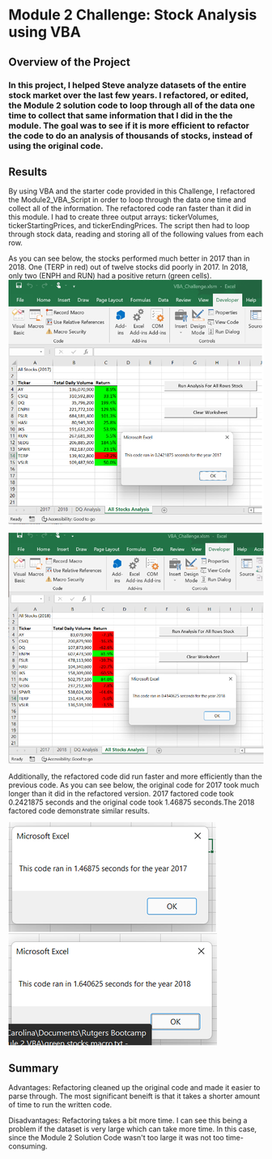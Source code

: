 # Module 2 Challenge: Stock Analysis using VBA
## Overview of the Project

### In this project, I helped Steve analyze datasets of the entire stock market over the last few years. I refactored, or edited, the Module 2 solution code to loop through all of the data one time to collect that same information that I did in the the module. The goal was to see if it is more efficient to refactor the code to do an analysis of thousands of stocks, instead of using the original code. 

## Results

By using VBA and the starter code provided in this Challenge, I refactored the Module2_VBA_Script in order to loop through the data one time and collect all of the information. The refactored code ran faster than it did in this module. I had to create three output arrays: tickerVolumes, tickerStartingPrices, and tickerEndingPrices. The script then had to loop through stock data, reading and storing all of the following values from each row. 

As you can see below, the stocks performed much better in 2017 than in 2018. One (TERP in red) out of twelve stocks did poorly in 2017. In 2018, only two (ENPH and RUN) had a positive return (green cells).
![VBA_Challenge_2017.png](https://github.com/c-ramos/stock-analysis/blob/78eb1e2f9de7e8266e55b3db760c1334f3cf4440/VBA_Challenge_2017.png)

![VBA_Challenge_2018.png](https://github.com/c-ramos/stock-analysis/blob/78eb1e2f9de7e8266e55b3db760c1334f3cf4440/VBA_Challenge_2018.png)

Additionally, the refactored code did run faster and more efficiently than the previous code. As you can see below, the original code for 2017 took much longer than it did in the refactored version. 2017 factored code took 0.2421875 seconds and the original code took 1.46875 seconds.The 2018 factored code demonstrate similar results. 

![2017_module 2_time.png](https://github.com/c-ramos/stock-analysis/blob/d98805d5446de71b51b2b90eb306a3ec43b6fbda/2017_module%202_time.png)
![2018_module 2_time.png](https://github.com/c-ramos/stock-analysis/blob/d98805d5446de71b51b2b90eb306a3ec43b6fbda/2018_module%202_time.png)
## Summary

Advantages: Refactoring cleaned up the original code and made it easier to parse through. The most significant beneift is that it takes a shorter amount of time to run the written code.

Disadvantages: Refactoring takes a bit more time. I can see this being a problem if the dataset is very large which can take more time. In this case, since the Module 2 Solution Code wasn't too large it was not too time-consuming.

